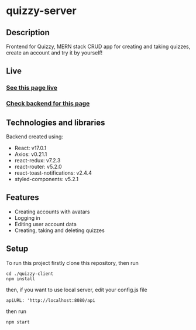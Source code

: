# quizzy-server

## Description

Frontend for Quizzy, MERN stack CRUD app for creating and taking quizzes, create an account and try it by yourself!

## Live

### [See this page live](https://quizzy-client.herokuapp.com/browse)

### [Check backend for this page](https://github.com/Hisashin7331/quizzy-server)

## Technologies and libraries

Backend created using:

-   React: v17.0.1
-   Axios: v0.21.1
-   react-redux: v7.2.3
-   react-router: v5.2.0
-   react-toast-notifications: v2.4.4
-   styled-components: v5.2.1

## Features

-   Creating accounts with avatars
-   Logging in
-   Editing user account data
-   Creating, taking and deleting quizzes

## Setup

To run this project firstly clone this repository, then run

```
cd ./quizzy-client
npm install
```

then, if you want to use local server, edit your config.js file

```
apiURL: 'http://localhost:8080/api
```

then run

```
npm start
```
